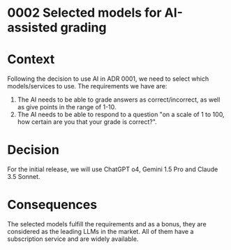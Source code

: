# 0002 Selected models for AI-assisted grading

# Context

Following the decision to use AI in ADR 0001, we need to select which models/services to use. The requirements we have are:
1. The AI needs to be able to grade answers as correct/incorrect, as well as give points in the range of 1-10.
2. The AI needs to be able to respond to a question "on a scale of 1 to 100, how certain are you that your grade is correct?".

# Decision

For the initial release, we will use ChatGPT o4, Gemini 1.5 Pro and Claude 3.5 Sonnet.

# Consequences

The selected models fulfill the requirements and as a bonus, they are considered as the leading LLMs in the market.
All of them have a subscription service and are widely available.
